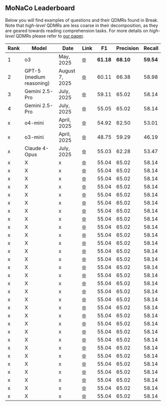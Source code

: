 ## **MoNaCo Leaderboard**

Below you will find examples of questions and their QDMRs found in Break.   
Note that *high-level* QDMRs are less coarse in their decomposition, as they are geared towards reading comprehension tasks. For more details on *high-level* QDMRs please refer to [our paper](https://allenai.github.io/Break/#paper).

Rank | Model | Date | Link | F1 | Precision | Recall 
------------ | ------------- | ------------- | ------------- | ------------- | ------------- | -------------
1 | o3 | May, 2025 | [🌐](https://openai.com/index/introducing-o3-and-o4-mini/) | **61.18** | **68.10**  | **59.54** 
2 | GPT-5 (medium reasoning) | August 7, 2025 | [🌐](https://openai.com/index/introducing-gpt-5/) | 60.11 | 66.38 | 58.98
3 | Gemini 2.5-Pro | July, 2025 | [🌐](https://deepmind.google/models/gemini/pro/) | 59.11 | 65.02 | 58.14
4 | Gemini 2.5-Pro | July, 2025 | [🌐](https://deepmind.google/models/gemini/pro/) | 55.05 | 65.02 | 58.14
x |o4-mini | April, 2025 | [🌐](https://openai.com/index/introducing-o3-and-o4-mini/) |  54.92 | 62.50 | 53.01
x | o3-mini | April, 2025 | [🌐](https://openai.com/index/openai-o3-mini/) | 48.75 | 59.29 | 46.19
x | Claude 4-Opus | July, 2025 | [🌐](https://www.anthropic.com/news/claude-4) | 55.03 | 62.28 | 53.47
x | X | x | [🌐](x) | 55.04 | 65.02 | 58.14
x | X | x | [🌐](x) | 55.04 | 65.02 | 58.14
x | X | x | [🌐](x) | 55.04 | 65.02 | 58.14
x | X | x | [🌐](x) | 55.04 | 65.02 | 58.14
x | X | x | [🌐](x) | 55.04 | 65.02 | 58.14
x | X | x | [🌐](x) | 55.04 | 65.02 | 58.14
x | X | x | [🌐](x) | 55.04 | 65.02 | 58.14
x | X | x | [🌐](x) | 55.04 | 65.02 | 58.14
x | X | x | [🌐](x) | 55.04 | 65.02 | 58.14
x | X | x | [🌐](x) | 55.04 | 65.02 | 58.14
x | X | x | [🌐](x) | 55.04 | 65.02 | 58.14
x | X | x | [🌐](x) | 55.04 | 65.02 | 58.14
x | X | x | [🌐](x) | 55.04 | 65.02 | 58.14
x | X | x | [🌐](x) | 55.04 | 65.02 | 58.14
x | X | x | [🌐](x) | 55.04 | 65.02 | 58.14
x | X | x | [🌐](x) | 55.04 | 65.02 | 58.14
x | X | x | [🌐](x) | 55.04 | 65.02 | 58.14
x | X | x | [🌐](x) | 55.04 | 65.02 | 58.14
x | X | x | [🌐](x) | 55.04 | 65.02 | 58.14
x | X | x | [🌐](x) | 55.04 | 65.02 | 58.14
x | X | x | [🌐](x) | 55.04 | 65.02 | 58.14
x | X | x | [🌐](x) | 55.04 | 65.02 | 58.14
x | X | x | [🌐](x) | 55.04 | 65.02 | 58.14
x | X | x | [🌐](x) | 55.04 | 65.02 | 58.14
x | X | x | [🌐](x) | 55.04 | 65.02 | 58.14
x | X | x | [🌐](x) | 55.04 | 65.02 | 58.14
x | X | x | [🌐](x) | 55.04 | 65.02 | 58.14
x | X | x | [🌐](x) | 55.04 | 65.02 | 58.14
x | X | x | [🌐](x) | 55.04 | 65.02 | 58.14
x | X | x | [🌐](x) | 55.04 | 65.02 | 58.14


